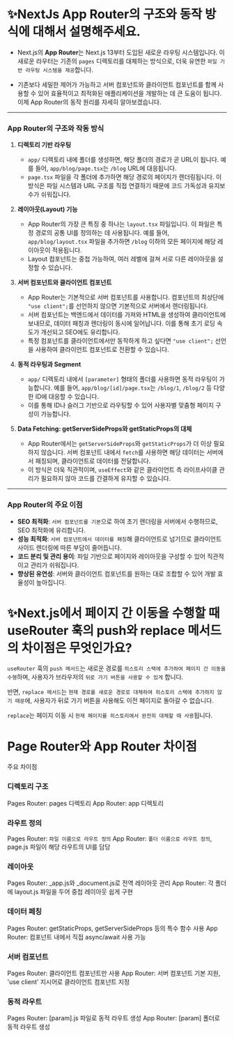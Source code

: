 # ✨NextJs App Router의 구조와 동작 방식에 대해서 설명해주세요.

- Next.js의 **App Router**는 Next.js 13부터 도입된 새로운 라우팅 시스템입니다. 이 새로운 라우터는 기존의 `pages` 디렉토리를 대체하는 방식으로, 더욱 유연한 `파일 기반 라우팅 시스템을 제공`합니다.

- 기존보다 세밀한 제어가 가능하고 서버 컴포넌트와 클라이언트 컴포넌트를 함께 사용할 수 있어 효율적이고 최적화된 애플리케이션을 개발하는 데 큰 도움이 됩니다. 이제 App Router의 동작 원리를 자세히 알아보겠습니다.

---

### App Router의 구조와 작동 방식

1. **디렉토리 기반 라우팅**

   - `app/` 디렉토리 내에 폴더를 생성하면, 해당 폴더의 경로가 곧 URL이 됩니다. 예를 들어, `app/blog/page.tsx`는 `/blog` URL에 대응됩니다.
   - `page.tsx` 파일을 각 폴더에 추가하면 해당 경로의 페이지가 렌더링됩니다. 이 방식은 파일 시스템과 URL 구조를 직접 연결하기 때문에 코드 가독성과 유지보수가 쉬워집니다.

2. **레이아웃(Layout) 기능**

   - App Router의 가장 큰 특징 중 하나는 `layout.tsx` 파일입니다. 이 파일은 특정 경로의 공통 UI를 정의하는 데 사용됩니다. 예를 들어, `app/blog/layout.tsx` 파일을 추가하면 `/blog` 이하의 모든 페이지에 해당 레이아웃이 적용됩니다.
   - Layout 컴포넌트는 중첩 가능하여, 여러 레벨에 걸쳐 서로 다른 레이아웃을 설정할 수 있습니다.

3. **서버 컴포넌트와 클라이언트 컴포넌트**

   - App Router는 기본적으로 서버 컴포넌트를 사용합니다. 컴포넌트의 최상단에 `"use client";`를 선언하지 않으면 기본적으로 서버에서 렌더링됩니다.
   - 서버 컴포넌트는 백엔드에서 데이터를 가져와 HTML을 생성하여 클라이언트에 보내므로, 데이터 패칭과 렌더링이 동시에 일어납니다. 이를 통해 초기 로딩 속도가 개선되고 SEO에도 유리합니다.
   - 특정 컴포넌트를 클라이언트에서만 동작하게 하고 싶다면 `"use client";` 선언을 사용하여 클라이언트 컴포넌트로 전환할 수 있습니다.

4. **동적 라우팅과 Segment**

   - `app/` 디렉토리 내에서 `[parameter]` 형태의 폴더를 사용하면 동적 라우팅이 가능합니다. 예를 들어, `app/blog/[id]/page.tsx`는 `/blog/1`, `/blog/2` 등 다양한 ID에 대응할 수 있습니다.
   - 이를 통해 ID나 슬러그 기반으로 라우팅할 수 있어 사용자별 맞춤형 페이지 구성이 가능합니다.

5. **Data Fetching: getServerSideProps와 getStaticProps의 대체**
   - App Router에서는 `getServerSideProps`와 `getStaticProps`가 더 이상 필요하지 않습니다. 서버 컴포넌트 내에서 `fetch`를 사용하면 해당 데이터는 서버에서 패칭되며, 클라이언트로 데이터를 전달합니다.
   - 이 방식은 더욱 직관적이며, `useEffect`와 같은 클라이언트 측 라이프사이클 관리가 필요하지 않아 코드를 간결하게 유지할 수 있습니다.

---

### App Router의 주요 이점

- **SEO 최적화**: `서버 컴포넌트를 기본`으로 하여 초기 렌더링을 서버에서 수행하므로, SEO 최적화에 유리합니다.
- **성능 최적화**: `서버 컴포넌트에서 데이터를 패칭`해 클라이언트로 넘기므로 클라이언트 사이드 렌더링에 따른 부담이 줄어듭니다.
- **코드 분리 및 관리 용이**: 파일 기반으로 페이지와 레이아웃을 구성할 수 있어 직관적이고 관리가 쉬워집니다.
- **향상된 유연성**: 서버와 클라이언트 컴포넌트를 원하는 대로 조합할 수 있어 개발 효율성이 높아집니다.

# ✨Next.js에서 페이지 간 이동을 수행할 때 useRouter 훅의 push와 replace 메서드의 차이점은 무엇인가요?

`useRouter` 훅의 `push 메서드`는 새로운 경로를 `히스토리 스택에 추가하여 페이지 간 이동을 수행`하며, 사용자가 브라우저의 `뒤로 가기 버튼을 사용할 수 있게` 합니다.

반면, `replace 메서드`는 `현재 경로를 새로운 경로로 대체하여 히스토리 스택에 추가하지 않기 때문`에, 사용자가 뒤로 가기 버튼을 사용해도 이전 페이지로 돌아갈 수 없습니다.

`replace`는 페이지 이동 시 `현재 페이지를 히스토리에서 완전히 대체할 때 사용`됩니다.

# Page Router와 App Router 차이점

주요 차이점

### 디렉토리 구조

Pages Router: pages 디렉토리
App Router: app 디렉토리

### 라우트 정의

Pages Router: `파일 이름으로 라우트 정의`
App Router: `폴더 이름으로 라우트 정의`, page.js 파일이 해당 라우트의 UI를 담당

### 레이아웃

Pages Router: \_app.js와 \_document.js로 전역 레이아웃 관리
App Router: 각 폴더에 layout.js 파일을 두어 중첩 레이아웃 쉽게 구현

### 데이터 페칭

Pages Router: getStaticProps, getServerSideProps 등의 특수 함수 사용
App Router: 컴포넌트 내에서 직접 async/await 사용 가능

### 서버 컴포넌트

Pages Router: 클라이언트 컴포넌트만 사용
App Router: 서버 컴포넌트 기본 지원, 'use client' 지시어로 클라이언트 컴포넌트 지정

### 동적 라우트

Pages Router: [param].js 파일로 동적 라우트 생성
App Router: [param] 폴더로 동적 라우트 생성
